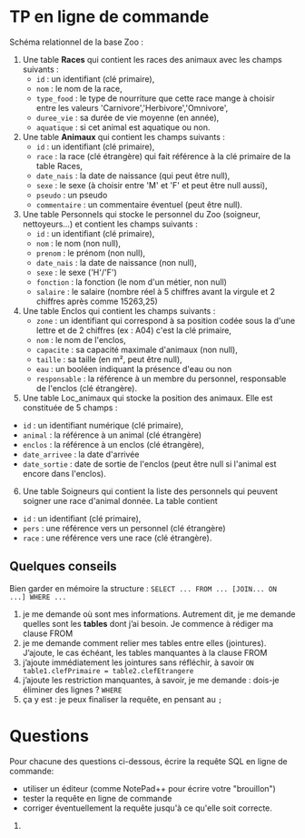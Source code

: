 # TP en ligne de commande

Schéma relationnel de la base Zoo  : 
1. Une table **Races** qui contient les races des animaux avec les champs suivants : 
   * `id` : un identifiant (clé primaire), 
   * `nom` : le nom de la race, 
   * `type_food` : le type de nourriture que cette race mange à choisir entre les valeurs 'Carnivore','Herbivore','Omnivore', 
   * `duree_vie` : sa durée de vie moyenne (en année), 
   * `aquatique` :  si cet animal est aquatique ou non.
2. Une table **Animaux** qui contient les champs suivants : 
   * `id` : un identifiant (clé primaire), 
   * `race` : la race (clé étrangère)  qui fait référence à la clé primaire de la table Races, 
   * `date_nais` : la date de naissance (qui peut être null), 
   * `sexe` : le sexe (à choisir entre 'M' et 'F' et peut être null aussi),
   * `pseudo` : un pseudo  
   * `commentaire` :  un commentaire éventuel (peut être null).
3. Une table Personnels qui stocke le personnel du Zoo (soigneur, nettoyeurs…) et contient
les champs suivants : 
   * `id` : un identifiant (clé primaire), 
   * `nom` : le nom (non null), 
   * `prenom` : le prénom (non null), 
   * `date_nais` : la date de naissance (non null), 
   * `sexe` : le sexe ('H'/'F') 
   * `fonction` : la fonction (le nom d'un métier, non null) 
   * `salaire` : le salaire (nombre réel à 5 chiffres avant la virgule et 2 chiffres après comme 15263,25)
4. Une table Enclos qui contient les champs suivants : 
   * `zone` : un identifiant qui correspond à sa position codée sous la d'une lettre et de 2 chiffres (ex : A04) c'est la clé primaire, 
   * `nom` : le nom de l'enclos, 
   * `capacite` : sa capacité maximale d'animaux (non null), 
   * `taille` : sa taille (en m², peut être null),
   * `eau` : un booléen indiquant la présence d'eau ou non 
   * `responsable` :  la référence à un membre du personnel, responsable de l'enclos (clé étrangère).
5.  Une table Loc_animaux qui stocke la position des animaux. Elle est constituée de 5 champs : 
   * `id` : un identifiant numérique (clé primaire), 
   * `animal` : la référence à un animal (clé étrangère)
   * `enclos` : la référence à un enclos (clé étrangère), 
   * `date_arrivee` : la date d'arrivée 
   * `date_sortie` : date de sortie de l'enclos (peut être null si l'animal est encore dans l'enclos).
6.  Une table Soigneurs qui contient la liste des personnels qui peuvent soigner une race d'animal donnée. La table contient 
   * `id` : un identifiant (clé primaire),
   * `pers` : une référence vers un personnel (clé étrangère)
   * `race` :  une référence vers une race (clé étrangère).

## Quelques conseils
Bien garder en mémoire la structure :  `SELECT ... FROM ... [JOIN... ON ...] WHERE ...`

1. je me demande où sont mes informations. Autrement dit, je me demande quelles sont les **tables** dont j’ai besoin. Je commence à rédiger ma clause FROM
2. je me demande comment relier mes tables entre elles (jointures). J’ajoute, le cas échéant, les tables manquantes à la clause FROM
3. j’ajoute immédiatement les jointures sans réfléchir, à savoir `ON  table1.clefPrimaire = table2.clefEtrangere`
4. j’ajoute les restriction manquantes, à savoir, je me demande : dois-je éliminer des lignes ?  `WHERE`
5. ça y est : je peux finaliser la requête, en pensant au `;`

# Questions
Pour chacune des questions ci-dessous, écrire la requête SQL en ligne de commande:
* utiliser un éditeur (comme NotePad++ pour écrire votre "brouillon")
* tester la requête en ligne de commande
* corriger éventuellement la requête jusqu'à ce qu'elle soit correcte.

1. 
